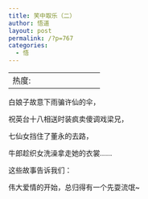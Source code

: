 ```yaml
---
title: 笑中取乐（二）
author: 悟道
layout: post
permalink: /?p=767
categories:
  - 悟
---
```

<table>
  <tr cellpadding=0><td>
    热度:
  </td><td cellpadding=0><img src='http://210.75.224.29/wordpress/wp-content/plugins/statpresscn/images/sun.gif' width=10 height=10 border=0 /></td><td cellpadding=0><img src='http://210.75.224.29/wordpress/wp-content/plugins/statpresscn/images/sun_dark.gif' width=10 height=10 border=0 /></td><td cellpadding=0><img src='http://210.75.224.29/wordpress/wp-content/plugins/statpresscn/images/sun_dark.gif' width=10 height=10 border=0 /></td><td cellpadding=0><img src='http://210.75.224.29/wordpress/wp-content/plugins/statpresscn/images/sun_dark.gif' width=10 height=10 border=0 /></td><td cellpadding=0><img src='http://210.75.224.29/wordpress/wp-content/plugins/statpresscn/images/sun_dark.gif' width=10 height=10 border=0 /></td></tr>
</table>

白娘子故意下雨骗许仙的伞，

祝英台十八相送时装疯卖傻调戏梁兄，

七仙女挡住了董永的去路，

牛郎趁织女洗澡拿走她的衣裳……

这些故事告诉我们：

伟大爱情的开始，总归得有一个先耍流氓~